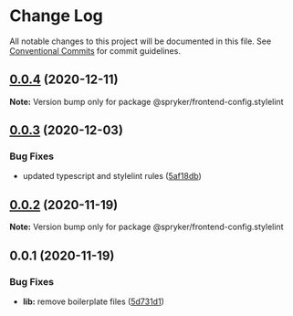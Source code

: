 # Change Log

All notable changes to this project will be documented in this file.
See [Conventional Commits](https://conventionalcommits.org) for commit guidelines.

## [0.0.4](https://github.com/spryker/frontend-configs/compare/@spryker/frontend-config.stylelint@0.0.3...@spryker/frontend-config.stylelint@0.0.4) (2020-12-11)

**Note:** Version bump only for package @spryker/frontend-config.stylelint





## [0.0.3](https://github.com/spryker/frontend-configs/compare/@spryker/frontend-config.stylelint@0.0.2...@spryker/frontend-config.stylelint@0.0.3) (2020-12-03)


### Bug Fixes

* updated typescript and stylelint rules ([5af18db](https://github.com/spryker/frontend-configs/commit/5af18db7543d80be8d3d663bbcf7ab1a6253cb30))





## [0.0.2](https://github.com/spryker/frontend-configs/compare/@spryker/frontend-config.stylelint@0.0.1...@spryker/frontend-config.stylelint@0.0.2) (2020-11-19)

**Note:** Version bump only for package @spryker/frontend-config.stylelint





## 0.0.1 (2020-11-19)


### Bug Fixes

* **lib:** remove boilerplate files ([5d731d1](https://github.com/spryker/frontend-configs/commit/5d731d17322358a2eb3ff41cd397f2538cfe43ad))
